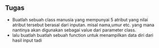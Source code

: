 
## Tugas
- Buatlah sebuah class manusia yang mempunyai 5 atribut yang nilai atribut tersebut berasal dari inputan. misal nama,umur etc. yang mana nantinya akan digunakan sebagai value dari parameter class.
- lalu buatlah buatlah sebuah function untuk menampilkan data diri dari hasil input tadi